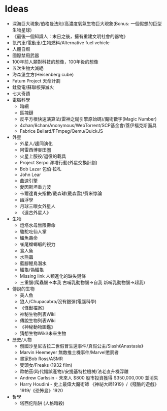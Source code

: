 Ideas
=====
* 深海巨大現象/伯格曼法則/高濃度氧氣生物巨大現象(Bonus: 一個假想的巨型生物星球)
* 《最後一個知識人：末日之後，擁有重建文明社會的器物》
* 氫汽車/電動車/生物燃料/Alternative fuel vehicle
* 人體自燃
* 國際禁用武器
* 100年前人類對科技的想像，100年後的想像
* 五次生物大滅絕
* 海森堡立方(Heisenberg cube)
* Fatum Project 天命計劃
* 釷發電/蘇聯核彈滅火
* 七大奇蹟
* 電腦科學
  * 暗網
  * 區塊鏈
  * 反平方根快速演算法(雷神之鎚引擎原始碼)/魔術數字(Magic Number)
  * 4chan/8chan/Anonymous/WebTorrent/SCP基金會/蓋伊福克斯面具
  * Fabrice Bellard/FFmpeg/Qemu/QuickJS
* 外星
  * 外星人/趨同演化
  * 阿雷西博麥田圈
  * 火星上服役/退役的載具
  * Project Serpo 澤塔行動(外星交換計劃)
  * Bob Lazar 包伯·拉札
  * John Lear
  * 曲速引擎
  * 愛因斯坦重力波
  * 卡爾達肖夫指數/戴森球(戴森雲)/費米悖論
  * 幽浮學
  * 月球三眼女外星人
  * 《遠古外星人》
* 生物
  * 燈塔水母無限壽命
  * 駱駝吃仙人掌
  * 鱷魚壽命
  * 雀尾螳螂蝦的視力
  * 食人魚
  * 水熊蟲
  * 藍腳鰹鳥潛水
  * 鱷龜/偽鱷龜
  * Missing link 人類進化的缺失鏈條
  * 三重腦(爬蟲腦->本我 古哺乳動物腦->自我 新哺乳動物腦->超我)
* 傳說的生物
  * 美人魚
  * 狼人/Chupacabra/沒有銀彈(電腦科學)
  * 《怪獸檔案》
  * 神秘生物列表Wiki
  * 傳說生物列表Wiki
  * 《神秘動物圖鑑》
  * 猜想生物Wiki/未來生物
* 歷史/人物
  * 俄國沙皇尼古拉二世假冒生還事件/真假公主/Slash《Anastasia》
  * Marvin Heemeyer 無敵推土機事件/Marvel懲罰者
  * 畫家Bob Ross/ASMR
  * 雙頭女/Freaks (1932 film)
  * 歐帕茲(時代錯誤產物)/安提基特拉機械/法老直升機浮雕
  * Andrew Carlssin - 未來人 $800 股市投資獲得 $350,000,000 並消失
  * Harry Houdini - 史上最偉大魔術師 《神祕大師1919》/《殘酷的遊戲》1919/《恐怖島》1920
* 哲學
  * 塔西佗陷阱 (人格暗殺)
